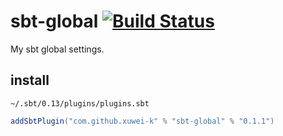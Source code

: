 # sbt-global [![Build Status](https://secure.travis-ci.org/xuwei-k/sbt-global.png?branch=master)](http://travis-ci.org/xuwei-k/sbt-global)

My sbt global settings.

## install

`~/.sbt/0.13/plugins/plugins.sbt`

```scala
addSbtPlugin("com.github.xuwei-k" % "sbt-global" % "0.1.1")
```
